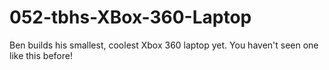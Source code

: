 # 052-tbhs-XBox-360-Laptop
Ben builds his smallest, coolest Xbox 360 laptop yet. You haven't seen one like this before!
